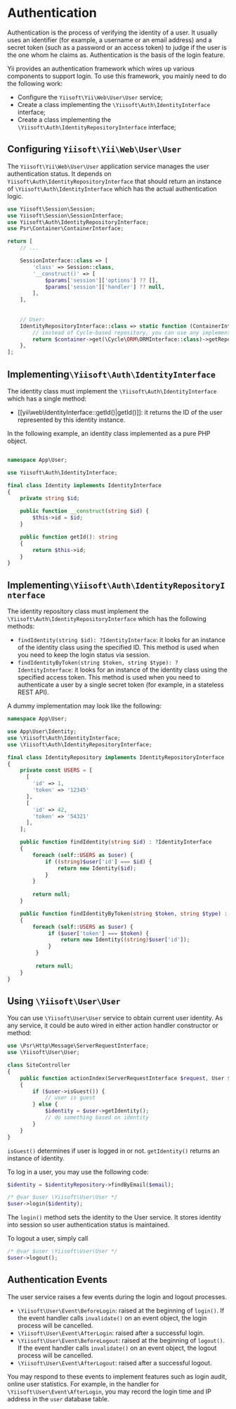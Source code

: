 # Authentication

Authentication is the process of verifying the identity of a user. It usually uses an identifier
(for example, a username or an email address) and a secret token (such as a password or an access token) to judge
if the user is the one whom he claims as. Authentication is the basis of the login feature.

Yii provides an authentication framework which wires up various components to support login. To use this framework,
you mainly need to do the following work:

* Configure the `Yiisoft\Yii\Web\User\User` service;
* Create a class implementing the `\Yiisoft\Auth\IdentityInterface` interface;
* Create a class implementing the `\Yiisoft\Auth\IdentityRepositoryInterface` interface;

## Configuring `Yiisoft\Yii\Web\User\User` <span id="configuring-user"></span>

The `Yiisoft\Yii\Web\User\User` application service manages the user authentication status. It depends on
`Yiisoft\Auth\IdentityRepositoryInterface` that should return an instance of `\Yiisoft\Auth\IdentityInterface`
which has the actual authentication logic.

```php
use Yiisoft\Session\Session;
use Yiisoft\Session\SessionInterface;
use Yiisoft\Auth\IdentityRepositoryInterface;
use Psr\Container\ContainerInterface;

return [
    // ...

    SessionInterface::class => [
        'class' => Session::class,
        '__construct()' => [
            $params['session']['options'] ?? [],
            $params['session']['handler'] ?? null,
        ],
    ],
    
    
    // User:
    IdentityRepositoryInterface::class => static function (ContainerInterface $container) {
        // instead of Cycle-based repository, you can use any implementation
        return $container->get(\Cycle\ORM\ORMInterface::class)->getRepository(\App\Entity\User::class);
    },
];
```

## Implementing`\Yiisoft\Auth\IdentityInterface` <span id="implementing-identity"></span>

The identity class must implement the `\Yiisoft\Auth\IdentityInterface` which has a single method:

* [[yii\web\IdentityInterface::getId()|getId()]]: it returns the ID of the user represented by this identity instance.

In the following example, an identity class implemented as a pure PHP object.

```php

namespace App\User;

use Yiisoft\Auth\IdentityInterface;

final class Identity implements IdentityInterface
{
    private string $id;

    public function __construct(string $id) {
        $this->id = $id;
    }

    public function getId(): string
    {
        return $this->id;
    }
}
```

## Implementing`\Yiisoft\Auth\IdentityRepositoryInterface` <span id="implementing-identity-repository"></span>

The identity repository class must implement the `\Yiisoft\Auth\IdentityRepositoryInterface` which has
the following methods:

* `findIdentity(string $id): ?IdentityInterface`: it looks for an instance of the identity
  class using the specified ID. This method is used when you need to keep the login status via session.
* `findIdentityByToken(string $token, string $type): ?IdentityInterface`: it looks for
  an instance of the identity class using the specified access token. This method is used when you need
  to authenticate a user by a single secret token (for example, in a stateless REST API).
  
A dummy implementation may look like the following:

```php
namespace App\User;

use App\User\Identity;
use \Yiisoft\Auth\IdentityInterface;
use \Yiisoft\Auth\IdentityRepositoryInterface;

final class IdentityRepository implements IdentityRepositoryInterface
{
    private const USERS = [
      [
        'id' => 1,
        'token' => '12345'   
      ],
      [
        'id' => 42,
        'token' => '54321'
      ],  
    ];

    public function findIdentity(string $id) : ?IdentityInterface
    {
        foreach (self::USERS as $user) {
            if ((string)$user['id'] === $id) {
                return new Identity($id);            
            }
        }
        
        return null;
    }

    public function findIdentityByToken(string $token, string $type) : ?IdentityInterface
    {
        foreach (self::USERS as $user) {
             if ($user['token'] === $token) {
                 return new Identity((string)$user['id']);            
             }
         }
         
         return null;
    }
}
```

## Using `\Yiisoft\User\User` <span id="using-user"></span>

You can use `\Yiisoft\User\User` service to obtain current user identity.
As any service, it could be auto wired in either action handler constructor or method:

```php
use \Psr\Http\Message\ServerRequestInterface;
use \Yiisoft\User\User;

class SiteController
{
    public function actionIndex(ServerRequestInterface $request, User $user)
    {        
        if ($user->isGuest()) {
            // user is guest
        } else {
            $identity = $user->getIdentity();
            // do something based on identity
        }        
    }
}
```

`isGuest()` determines if user is logged in or not. `getIdentity()` returns an instance of identity.

To log in a user, you may use the following code:

```php
$identity = $identityRepository->findByEmail($email);

/* @var $user \Yiisoft\User\User */
$user->login($identity);
```

The `login()` method sets the identity to the User service.
It stores identity into session so user authentication status is maintained.

To logout a user, simply call

```php
/* @var $user \Yiisoft\User\User */
$user->logout();
```

## Authentication Events <span id="auth-events"></span>

The user service raises a few events during the login and logout processes.

* `\Yiisoft\User\Event\BeforeLogin`: raised at the beginning of `login()`.
  If the event handler calls `invalidate()` on an event object, the login process will be cancelled.
* `\Yiisoft\User\Event\AfterLogin`: raised after a successful login.
* `\Yiisoft\User\Event\BeforeLogout`: raised at the beginning of `logout()`.
  If the event handler calls `invalidate()` on an event object, the logout process will be cancelled.
* `\Yiisoft\User\Event\AfterLogout`: raised after a successful logout.

You may respond to these events to implement features such as login audit, online user statistics. For example,
in the handler for `\Yiisoft\User\Event\AfterLogin`, you may record the login time and IP
address in the `user` database table.
